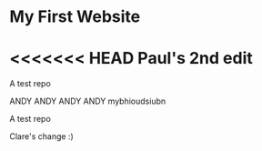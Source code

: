# My First Website

<<<<<<< HEAD
Paul's 2nd edit
=======
A test repo





ANDY ANDY ANDY ANDY
mybhioudsiubn

A test repo

Clare's change :)

